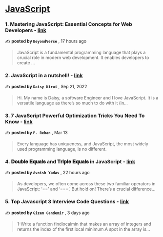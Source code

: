 
<h1><a href=https://medium.com/tag/javascript-development/recommended target="_blank" rel="noopener noreferrer">JavaScript</a></h1>
<h3>1. Mastering JavaScript: Essential Concepts for Web Developers - <a href=https://medium.com/@beyond_verse?source=tag_recommended_feed---------0-84----------javascript_development----------ae49195f_0487_414c_8582_32e47c143050------- target="_blank" rel="noopener noreferrer">link</a></h3>

✍️ **posted by `BeyondVerse`** <date> , 17 hours ago</date>

<blockquote>JavaScript is a fundamental programming language that plays a crucial role in modern web development. It enables developers to create …</blockquote>

<h3>2. JavaScript in a nutshell! - <a href=https://medium.com/@daisykkirui?source=tag_recommended_feed---------1-107----------javascript_development----------ae49195f_0487_414c_8582_32e47c143050------- target="_blank" rel="noopener noreferrer">link</a></h3>

✍️ **posted by `Daisy Kirui`** <date> , Sep 21, 2022</date>

<blockquote>Hi. My name is Daisy, a software Engineer and I love JavaScript. It is a versatile language as there’s so much to do with it (in…</blockquote>

<h3>3. 7 JavaScript Powerful Optimization Tricks You Need To Know - <a href=https://medium.com/@pinjarirehan?source=tag_recommended_feed---------2-85----------javascript_development----------ae49195f_0487_414c_8582_32e47c143050------- target="_blank" rel="noopener noreferrer">link</a></h3>

✍️ **posted by `P. Rehan`** <date> , Mar 13</date>

<blockquote>Every language has uniqueness, and JavaScript, the most widely used programming language, is no different.</blockquote>

<h3>4. 𝐃𝐨𝐮𝐛𝐥𝐞 𝐄𝐪𝐮𝐚𝐥𝐬 and 𝐓𝐫𝐢𝐩𝐥𝐞 𝐄𝐪𝐮𝐚𝐥𝐬 in JavaScript - <a href=https://medium.com/@avnishyadav25?source=tag_recommended_feed---------3-84----------javascript_development----------ae49195f_0487_414c_8582_32e47c143050------- target="_blank" rel="noopener noreferrer">link</a></h3>

✍️ **posted by `Avnish Yadav`** <date> , 22 hours ago</date>

<blockquote>As developers, we often come across these two familiar operators in JavaScript: ‘==’ and ‘===’. But hold on! There’s a crucial difference…</blockquote>

<h3>5. Top Javascript 3 Interview Code Questions - <a href=https://medium.com/@gizemcandemir3?source=tag_recommended_feed---------4-85----------javascript_development----------ae49195f_0487_414c_8582_32e47c143050------- target="_blank" rel="noopener noreferrer">link</a></h3>

✍️ **posted by `Gizem Candemir`** <date> , 3 days ago</date>

<blockquote>1-Write a function findlocalmin that makes an array of integers and returns the index of the first local minimum.A spot in the array is…</blockquote>

